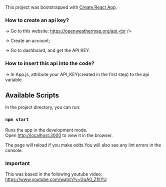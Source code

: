 This project was bootstrapped with [Create React App](https://github.com/facebook/create-react-app).
### How to create an api key?
-> Go to this website: https://openweathermap.org/api;<br />

-> Create an account;<br />

-> Go to dashboard, and get the API KEY.<br />


### How to insert this api into the code?
-> In App.js, attribute your API_KEY(created in the first step) to the api variable. 


## Available Scripts

In the project directory, you can run:

### `npm start`

Runs the app in the development mode.<br />
Open [http://localhost:3000](http://localhost:3000) to view it in the browser.

The page will reload if you make edits.You will also see any lint errors in the console.

### Important
This was based in the following youtube video: https://www.youtube.com/watch?v=GuA0_Z1llYU  
